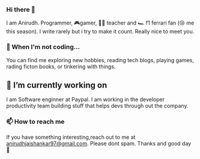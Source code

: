 ### Hi there 👋
I am Anirudh. Programmer, 🎮gamer, 👨‍🏫 teacher and 🏎️ f1 ferrari fan (😢 me this season). I write rarely but i try to make it count. Really nice to meet you.

### 🕺 When I'm not coding...
You can find me exploring new hobbies, reading tech blogs, playing games, rading ficton books, or tinkering with things. 

## 🔭 I’m currently working on
I am Software enginner at Paypal. I am working in the developer productivity team building stuff that helps devs through out the company.

### 📫 How to reach me
If you have something interesting,reach out to me at anirudhjaishankar97@gmail.com. Please dont spam. Thanks and good day 🌠


<!--
**anirudhjaishankar/anirudhjaishankar** is a ✨ _special_ ✨ repository because its `README.md` (this file) appears on your GitHub profile.

Here are some ideas to get you started:

- 🔭 I’m currently working on ...
- 🌱 I’m currently learning ...
- 👯 I’m looking to collaborate on ...
- 🤔 I’m looking for help with ...
- 💬 Ask me about ...
- 📫 How to reach me: ...
- 😄 Pronouns: ...
- ⚡ Fun fact: ...
-->
